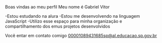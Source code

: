  Boas vindas ao meu perfil
 Meu nome é Gabriel Vitor

 -Estou estudando na alura
 -Estou me desenvolvendo na linguagem JavaScript
 -Utilizo esse espaço para minha organização e compartilhamento dos emus projetos desenvolvidos

 Vocẽ entar em contato comigo
 00001089431685sp@al.educacao.sp.gov.br
 
